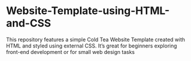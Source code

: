 # Website-Template-using-HTML-and-CSS
This repository features a simple Cold Tea Website Template created with HTML and styled using external CSS. It’s great for beginners exploring front-end development or for small web design tasks

